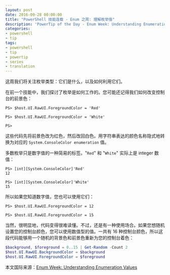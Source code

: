 ```yaml
---
layout: post
date: 2016-09-28 00:00:00
title: "PowerShell 技能连载 - Enum 之周: 理解枚举值"
description: 'PowerTip of the Day - Enum Week: Understanding Enumeration Values'
categories:
- powershell
- tip
tags:
- powershell
- tip
- powertip
- series
- translation
---
```

这周我们将关注枚举类型：它们是什么，以及如何利用它们。

在前一个技能中，我们探讨了枚举是如何工作的。您可能还记得我们如何改变控制台的前景色：

```shell
PS> $host.UI.RawUI.ForegroundColor = 'Red'

PS> $host.UI.RawUI.ForegroundColor = 'White'

PS>
```

这些代码先将前景色改为红色，然后改回白色。用字符串表达的颜色名称隐式地转换为对应的 `System.ConsoleColor enumeration` 值。

多数枚举只是数字值的一种简易的标签。"`Red`" 和 "`White`" 实际上是 integer 数值：

```shell
PS> [int][System.ConsoleColor]'Red'
12

PS> [int][System.ConsoleColor]'White'
15
```

所以如果您知道数字值，您也可以使用它们：

```shell
PS> $host.UI.RawUI.ForegroundColor = 12

PS> $host.UI.RawUI.ForegroundColor = 15
```

当然，很明显地，代码变得很难读懂。不过，还是有一种使用场合。如果您想随机设置您的控制台颜色，您可以使用数值型的值。一共有 16 种控制台颜色，所以这段代码能够用一个随机的背景色和前景色重新为您的控制台着色：

```powershell
$background, $foreground = 0..15 | Get-Random -Count 2 
$host.UI.RawUI.BackgroundColor = $background 
$host.UI.RawUI.ForegroundColor = $foreground
```

<!--more-->
本文国际来源：[Enum Week: Understanding Enumeration Values](http://community.idera.com/powershell/powertips/b/tips/posts/enum-week-understanding-enumeration-values)
